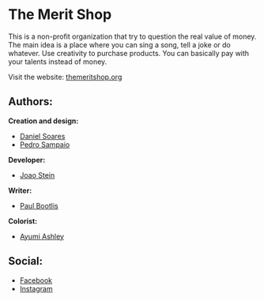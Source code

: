 # The Merit Shop

This is a non-profit organization that try to question the real value of money.
The main idea is a place where you can sing a song, tell a joke or do whatever. Use creativity to purchase products. You can basically pay with your talents instead of money.

Visit the website: [themeritshop.org](http://www.themeritshop.org)

## Authors:

**Creation and design:**
- [Daniel Soares](http://www.danielsoares.me)
- [Pedro Sampaio](http://www.pxs.me)

**Developer:**
- [Joao Stein](http://www.joaostein.com.br)

**Writer:**
- [Paul Bootlis](http://www.krop.com/paulbootlis/)

**Colorist:**
- [Ayumi Ashley](http://www.ayumiashley.com/)

## Social:

- [Facebook](https://www.facebook.com/themeritshop)
- [Instagram](http://instagram.com/themeritshop)
